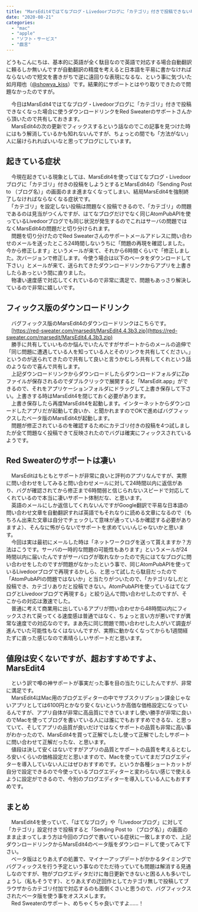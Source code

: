 ```yaml
---
title: "MarsEdit4ではてなブログ・Livedoorブログに「カテゴリ」付きで投稿できない場合（ダウンロードリンクあり）"
date: "2020-08-21"
categories: 
  - "mac"
  - "apple"
  - "ソフト・サービス"
  - "戯言"
---
```


どうもこんにちは、基本的に英語が全く駄目なので英語で対応する場合自動翻訳に頼るしか無いんですが自動翻訳の精度を考えると日本語を平易に書かなければならないので短文を書きがちで逆に遠回りな表現になるな、という事に気づいた如月翔也（[@showya\_kiss](http://twitter.com/showya_kiss)）です。結果的にサポートとはやり取りできたので問題なかったのですが。  
  
　今日はMarsEdit4ではてなブログ・Livedoorブログに「カテゴリ」付きで投稿できなくなった場合に使うダウンロードリンクをRed Sweaterのサポートさんから頂いたので共有しておきます。  
　MarsEdit4の次の更新でフィックスするという話なのでこの記事を見つけた時にはもう解消しているかも知れないんですが、ちょっとの間でも「方法がない」人に届けられればいいなと思ってブログにしています。  

## 起きている症状

　今現在起きている現象としては、MarsEdit4を使ってはてなブログ・Livedoorブログに「カテゴリ」付きの投稿をしようとするとMarsEdit4の「Sending Post to （ブログ名）」の画面のまま進まなくなってしまい、結局MarsEdit4を強制終了しなければならなくなる症状です。  
　「カテゴリ」を設定しない投稿は問題なく投稿できるので、「カテゴリ」の問題であるのは見当がつくんですが、はてなブログだけでなく同じAtomPubAPIを使っているLivedoorブログでも同じ状況が発生するのでこれはサーバの問題ではなくMarsEdit4の問題だと切り分けられます。  
　問題を切り分けたのでRed Sweaterさんのサポートメールアドレスに問い合わせのメールを送ったところ24時間しないうちに「問題の再現を確認しました。今から修正します」というメールが来て、それから6時間くらいで「修正しました。次バージョンで修正します。今使う場合は以下のベータをダウンロードして下さい」とメールが来て、送られてきたダウンロードリンクからアプリを上書きしたらあっという間に直りました。  
　物凄い速度感で対応してくれているので非常に満足で、問題もあっさり解決しているので非常に嬉しいです。  

## フィックス版のダウンロードリンク

　バグフィックス版のMarsEdit4のダウンロードリンクはこちらです。  
　[https://red-sweater.com/marsedit/MarsEdit4.4.3b3.zip](https://red-sweater.com/marsedit/MarsEdit4.4.3b3.zip)  
　勝手に共有していいものか悩んでいたんですがサポートからのメールの追伸で「同じ問題に遭遇している人を知っている人とそのリンクを共有してください。」というのが送られてきたので共有して良いと言うかむしろ共有してくれという話のようなので喜んで共有します。  
　上記ダウンロードリンクからダウンロードしたらダウンロードフォルダにZipファイルが保存されるのでダブルクリックで展開すると「MarsEdit.app」ができるので、それをアプリケーションフォルダにドラッグして上書き保存して下さい。上書きする時はMarsEdit4を閉じておく必要があります。  
　上書き保存したら再度MarsEdit4を起動します。インターネットからダウンロードしたアプリだが起動して良いか、と聞かれますのでOKで進めばバグフィックスしたベータ版のMarsEdit4が起動します。  
　問題が修正されているのを確認するためにカテゴリ付きの投稿を4つ試しましたが全て問題なく投稿できて反映されたのでバグは確実にフィックスされているようです。  

## Red Sweaterのサポートは凄い

　MarsEditはもともとサポートが非常に良いと評判のアプリなんですが、実際に問い合わせをしてみると問い合わせメールに対して24時間以内に返信があり、バグが確認されてから修正まで6時間弱と信じられないスピードで対応してくれているので本当に凄いサポート体制だな、と思います。  
　英語のメールにしか返信してくれないんですがGoogle翻訳で平易な日本語の問い合わせ文章を自動翻訳すれば英語でもそれなりに読める文章になるので（もちろん出来た文章は自分でチェックして意味が通っているか確認する必要がありますよ）、そんなに怖がらないでサポートを求めていいんじゃないかと思います。  
　今回は実は最初にメールした時は「ネットワークログを送って貰えますか？方法はこうです。サーバの一時的な問題の可能性もあります」というメールが24時間以内に届いたんですがサーバログが取れなかったので先にはてなブログに問い合わせをしたのですが問題がなかったという事で、同じAtomPubAPIを使っているLivedoorブログで再現するかしら、と思って試したら駄目だったので「AtomPubAPIの問題ではないか」と当たりがついたので、「カテゴリなしだと投稿でき、カテゴリありだと投稿できない。AtomPubAPIを使っているはてなブログとLivedoorブログで再現する」と絞り込んで問い合わせしたのですが、そこからの対応は激速でした。  
　普通に考えて商業用に出しているアプリが問い合わせから48時間以内にフィックスされて戻ってくる速度感は普通ではなく、ちょっと言い方が悪いですが異常な速度での対応なのです。まあ先に同じ問題で問い合わせした人がいて調査が進んでいた可能性もなくはないんですが、実際に動かなくなってからも1週間経たずに直った感じなので素晴らしいサポートだと思います。  

## 値段は安くないですが、超おすすめですよ、MarsEdit4

　という訳で噂の神サポートが事実だった事を目の当たりにしたんですが、非常に満足です。  
　MarsEdit4はMac用のブログエディターの中でサブスクリプション課金じゃないアプリとしては6100円とかなり安くないというか高価な価格設定になっているんですが、アプリ自体が非常に高品質にできていますし使い勝手が非常に良いのでMacを使ってブログを書いている人には誰にでもおすすめできるな、と思っていて、そしてアプリの品質が良いだけではなくサポートの品質も非常に高い事がわかったので、MarsEdit4を買って正解でしたし使って正解でしたしサポートに問い合わせて正解だったな、と思います。  
　値段は決して安くはないですがアプリの品質とサポートの品質を考えるとむしろ安いくらいの価格設定だと思いますので、Macを使っていてまだブログエディターを導入していない人にはぜひおすすめです。というか各種ショートカットが自分で設定できるので今使っているブログエディターと変わらない感じで使えるように設定ができるので、今別のブログエディターを導入している人にもおすすめです。  

## まとめ

　MarsEdit4を使っていて、「はてなブログ」や「Livedoorブログ」に対して「カテゴリ」設定付きで投稿すると「Sending Post to （ブログ名）」の画面のまま止まってしまう方は今回のブログで書いている症状に一致しますので、上記ダウンロードリンクからMarsEdit4のベータ版をダウンロードして使ってみて下さい。  
　ベータ版はとりあえずの処置で、マイナーアップデートがかかるタイミングでバグフィックスを行う予定という事なのでただ待っていても問題は解消する見通しなのですが、物がブログエディタだけに毎日更新できないと困る人も多いでしょうし（私もそうです）、とりあえずの迂回作としてカテゴリ無しで投稿してブラウザからカテゴリ付加で対応するのも面倒くさいと思うので、バグフィックスされたベータ版を使う事をオススメします。  
　Red Sweaterのサポート、めちゃくちゃ良いですよ……！
